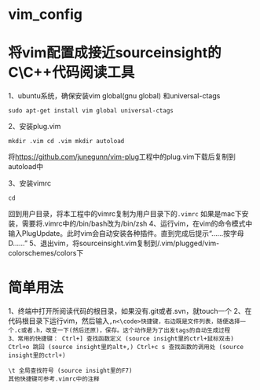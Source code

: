 # vim_config
# 将vim配置成接近sourceinsight的C\C++代码阅读工具

1、ubuntu系统，确保安装vim  global(gnu global) 和universal-ctags

<code>sudo apt-get install vim global universal-ctags</code>

2、安装plug.vim

<code>mkdir .vim
cd .vim
mkdir autoload
</code>

将<url>https://github.com/junegunn/vim-plug</url>工程中的plug.vim下载后复制到autoload中

3、安装vimrc

<code>cd </code> 

回到用户目录，将本工程中的vimrc复制为用户目录下的<code>.vimrc</code>
如果是mac下安装，需要将.vimrc中的/bin/bash改为/bin/zsh
4、运行vim，在vim的命令模式中输入PlugUpdate。此时vim会自动安装各种插件。直到完成后提示“……按字母D……”
5、退出vim，将sourceinsight.vim复制到/.vim/plugged/vim-colorschemes/colors下

# 简单用法
1、终端中打开所阅读代码的根目录，如果没有.git或者.svn，就touch一个
2、在代码根目录下运行vim，然后输入<code>,n<\code>快捷键，右边既是文件列表，随便选择一个.c或者.h，改变一下(然后还原)，保存。这个动作是为了出发tags的自动生成过程
3、常用的快捷键：
Ctrl+]    查找函数定义      (source insight里的ctrl+鼠标双击)
Ctrl+o    跳回            (source insight里的alt+,)
Ctrl+c s  查找函数的调用处  (source insight里的ctrl+\)  
\t        全局查找符号      (source insight里的F7)
其他快捷键可参考.vimrc中的注释

